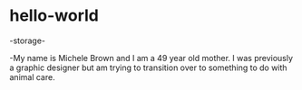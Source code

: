 # hello-world
-storage-

-My name is Michele Brown and I am a 49 year old mother. I was previously a graphic designer but am trying to transition over to something to do with animal care.
